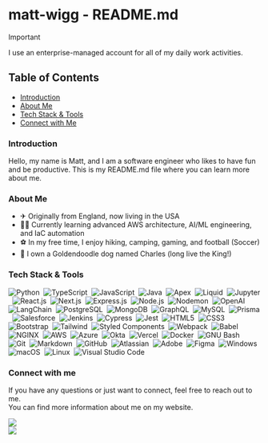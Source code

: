 # matt-wigg - README.md

> [!IMPORTANT]
> I use an enterprise-managed account for all of my daily work activities.

## Table of Contents

- [Introduction](#introduction)
- [About Me](#about-me)
- [Tech Stack & Tools](#tech-stack--tools)
- [Connect with Me](#connect-with-me)

### Introduction
Hello, my name is Matt, and I am a software engineer who likes to have fun and be productive. This is my README.md file where you can learn more about me.  

### About Me
- ✈ Originally from England, now living in the USA
- 👨‍💻 Currently learning advanced AWS architecture, AI/ML engineering, and IaC automation
- ⚽ In my free time, I enjoy hiking, camping, gaming, and football (Soccer)
- 🐶 I own a Goldendoodle dog named Charles (long live the King!)

### Tech Stack & Tools

![Python](https://img.shields.io/badge/-Python-05122A?style=flat&logo=python)&nbsp;
![TypeScript](https://img.shields.io/badge/-TypeScript-05122A?style=flat&logo=typescript&logoColor=blue)&nbsp;
![JavaScript](https://img.shields.io/badge/-JavaScript-05122A?style=flat&logo=javascript)&nbsp;
![Java](https://img.shields.io/badge/-Java-05122A?style=flat&logo=coffeescript)&nbsp;
![Apex](https://img.shields.io/badge/-Apex-05122A?style=flat&logo=salesforce&logoColor=1572B6)&nbsp;
![Liquid](https://img.shields.io/badge/-Liquid-05122A?style=flat&logo=shopify&logoColor=lightgreen)&nbsp;
![Jupyter](https://img.shields.io/badge/-Jupyter-05122A?style=flat&logo=jupyter)&nbsp;
![React.js](https://img.shields.io/badge/-React.js-05122A?style=flat&logo=react)&nbsp;
![Next.js](https://img.shields.io/badge/-Next.js-05122A?style=flat&logo=nextdotjs&logoColor=FEFEFE)&nbsp;
![Express.js](https://img.shields.io/badge/-Express.js-05122A?style=flat&logo=express&logoColor=white)&nbsp;
![Node.js](https://img.shields.io/badge/-Node.js-05122A?style=flat&logo=node.js)&nbsp;
![Nodemon](https://img.shields.io/badge/-Nodemon-05122A?style=flat&logo=nodemon)&nbsp;
![OpenAI](https://img.shields.io/badge/-OpenAI-05122A?style=flat&logo=openai)&nbsp;
![LangChain](https://img.shields.io/badge/-LangChain-05122A?style=flat&logo=openai)&nbsp;
![PostgreSQL](https://img.shields.io/badge/-PostgreSQL-05122A?style=flat&logo=postgresql)&nbsp;
![MongoDB](https://img.shields.io/badge/-MongoDB-05122A?style=flat&logo=mongodb)&nbsp;
![GraphQL](https://img.shields.io/badge/-GraphQL-05122A?style=flat&logo=graphql)&nbsp;
![MySQL](https://img.shields.io/badge/-MySQL-05122A?style=flat&logo=mysql)&nbsp;
![Prisma](https://img.shields.io/badge/-Prisma-05122A?style=flat&logo=prisma)&nbsp;
![Salesforce](https://img.shields.io/badge/-Salesforce-05122A?style=flat&logo=salesforce)&nbsp;
![Jenkins](https://img.shields.io/badge/-Jenkins-05122A?style=flat&logo=jenkins)&nbsp;
![Cypress](https://img.shields.io/badge/-Cypress-05122A?style=flat&logo=cypress)&nbsp;
![Jest](https://img.shields.io/badge/-Jest-05122A?style=flat&logo=jest)&nbsp;
![HTML5](https://img.shields.io/badge/-HTML5-05122A?style=flat&logo=html5)&nbsp;
![CSS3](https://img.shields.io/badge/-CSS3-05122A?style=flat&logo=css3&logoColor=1572B6)&nbsp;
![Bootstrap](https://img.shields.io/badge/-Bootstrap-05122A?style=flat&logo=bootstrap&logoColor=563D7C)&nbsp;
![Tailwind](https://img.shields.io/badge/-Tailwind-05122A?style=flat&logo=tailwindcss)&nbsp;
![Styled Components](https://img.shields.io/badge/-Styled%20Components-05122A?style=flat&logo=styled-components)&nbsp;
![Webpack](https://img.shields.io/badge/-Webpack-05122A?style=flat&logo=webpack)&nbsp;
![Babel](https://img.shields.io/badge/-Babel-05122A?style=flat&logo=babel)&nbsp;
![NGINX](https://img.shields.io/badge/-NGINX-05122A?style=flat&logo=nginx)&nbsp;
![AWS](https://img.shields.io/badge/-AWS-05122A?style=flat&logo=amazon-aws)&nbsp;
![Azure](https://img.shields.io/badge/-Azure-05122A?style=flat&logo=microsoft-azure)&nbsp;
![Okta](https://img.shields.io/badge/-Okta-05122A?style=flat&logo=okta)&nbsp;
![Vercel](https://img.shields.io/badge/-Vercel-05122A?style=flat&logo=vercel)&nbsp;
![Docker](https://img.shields.io/badge/-Docker-05122A?style=flat&logo=docker)&nbsp;
![GNU Bash](https://img.shields.io/badge/-GNU%20Bash-05122A?style=flat&logo=gnu-bash)&nbsp;
![Git](https://img.shields.io/badge/-Git-05122A?style=flat&logo=git)&nbsp;
![Markdown](https://img.shields.io/badge/-Markdown-05122A?style=flat&logo=markdown)&nbsp;
![GitHub](https://img.shields.io/badge/-GitHub-05122A?style=flat&logo=github)&nbsp;
![Atlassian](https://img.shields.io/badge/-Atlassian%20Suite-05122A?style=flat&logo=atlassian&logoColor=blue)&nbsp;
![Adobe](https://img.shields.io/badge/-Adobe-05122A?style=flat&logo=adobe-creative-cloud)&nbsp;
![Figma](https://img.shields.io/badge/-Figma-05122A?style=flat&logo=figma)&nbsp;
![Windows](https://img.shields.io/badge/-Windows-05122A?style=flat&logo=windows)&nbsp;
![macOS](https://img.shields.io/badge/-macOS-05122A?style=flat&logo=macos)&nbsp;
![Linux](https://img.shields.io/badge/-Linux-05122A?style=flat&logo=linux)&nbsp;
![Visual Studio Code](https://img.shields.io/badge/-Visual%20Studio%20Code-05122A?style=flat&logo=visual-studio-code&logoColor=007ACC)&nbsp;

### Connect with me

If you have any questions or just want to connect, feel free to reach out to me.  
You can find more information about me on my website.  

<p align="left">
<a href="https://www.mattwigg.com"><img src="https://img.shields.io/badge/Personal%3A-website-orange"/></a><br>
<a href="https://linkedin.com/in/matt-wigg"><img src="https://img.shields.io/badge/Professional%3A-linkedin-blue"/></a><br>
</p>
